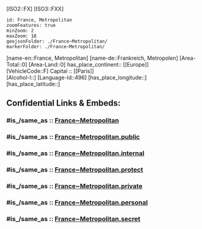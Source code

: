 ﻿---
confidential: public
isDeleted: false
SpocWebEntityId: 26897
tags:
- geo/Country
type: Country
---

[ISO2::FX]
[ISO3::FXX]
```leaflet
id: France, Metropolitan
zoomFeatures: true 
minZoom: 2 
maxZoom: 18
geojsonFolder: ./France~Metropolitan/
markerFolder: ./France~Metropolitan/
```

[name-en::France, Metropolitan]
[name-de::Frankreich, Metropolen]
[Area-Total::0]
[Area-Land::0]
has_place_continent:: [[Europe]]  
[VehicleCode::F]
Capital :: [[Paris]]  
[Alcohol-l::]
[Language-Id::496]
[has_place_longitude::]
[has_place_latitude::]


## Confidential Links & Embeds: 

### #is_/same_as :: [France~Metropolitan](/_Standards/Earth/Continent/Europe/Europe~West/France~Metropolitan.md) 

### #is_/same_as :: [France~Metropolitan.public](/_public/Earth/Continent/Europe/Europe~West/France~Metropolitan.public.md) 

### #is_/same_as :: [France~Metropolitan.internal](/_internal/Earth/Continent/Europe/Europe~West/France~Metropolitan.internal.md) 

### #is_/same_as :: [France~Metropolitan.protect](/_protect/Earth/Continent/Europe/Europe~West/France~Metropolitan.protect.md) 

### #is_/same_as :: [France~Metropolitan.private](/_private/Earth/Continent/Europe/Europe~West/France~Metropolitan.private.md) 

### #is_/same_as :: [France~Metropolitan.personal](/_personal/Earth/Continent/Europe/Europe~West/France~Metropolitan.personal.md) 

### #is_/same_as :: [France~Metropolitan.secret](/_secret/Earth/Continent/Europe/Europe~West/France~Metropolitan.secret.md)

